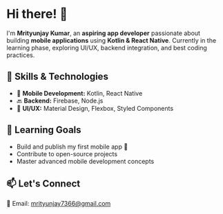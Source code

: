 # Hi there! 👋  

I'm **Mrityunjay Kumar**, an **aspiring app developer** passionate about building **mobile applications** using **Kotlin & React Native**. Currently in the learning phase, exploring UI/UX, backend integration, and best coding practices.  

## 🚀 Skills & Technologies  
- 📱 **Mobile Development:** Kotlin, React Native  
- 🔙 **Backend:** Firebase, Node.js  
- 🎨 **UI/UX:** Material Design, Flexbox, Styled Components  

## 🎯 Learning Goals  
- Build and publish my first mobile app 📲  
- Contribute to open-source projects  
- Master advanced mobile development concepts  

## 📫 Let's Connect  
📧 Email: [mrityunjay7366@gmail.com](mailto:mrityunjay7366@gmail.com)  


